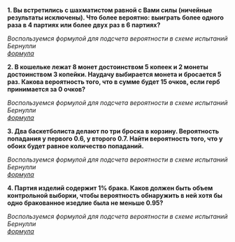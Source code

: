 **1. Вы встретились с шахматистом равной с Вами силы (ничейные
результаты исключены). Что более вероятно: выиграть более одного раза
в 4 партиях или более двух раз в 6 партиях?**  
  
_Воспользуемся формулой для подсчета вероятности в схеме испытаний Бернулли_  
_[формула](https://latex.codecogs.com/svg.image?\inline&space;&space;P_m^k=C_m^k\ast&space;p^k\ast&space;q^{m-k})_
  
  
**2. В кошельке лежат 8 монет достоинством 5 копеек и 2 монеты
достоинством 3 копейки. Наудачу выбирается монета и бросается 5 раз.
Какова вероятность того, что в сумме будет 15 очков, если герб
принимается за 0 очков?**  
  
_Воспользуемся формулой для подсчета вероятности в схеме испытаний Бернулли_  
_[формула](https://latex.codecogs.com/svg.image?\inline&space;&space;P_m^k=C_m^k\ast&space;p^k\ast&space;q^{m-k})_
  
  
**3. Два баскетболиста делают по три броска в корзину. Вероятность
попадания у первого 0.6, у второго 0.7. Найти вероятность того, что у
обоих будет равное количество попаданий.**  
  
_Воспользуемся формулой для подсчета вероятности в схеме испытаний Бернулли_  
_[формула](https://latex.codecogs.com/svg.image?\inline&space;&space;P_m^k=C_m^k\ast&space;p^k\ast&space;q^{m-k})_
  
  
**4. Партия изделий содержит 1% брака. Каков должен быть объем
контрольной выборки, чтобы вероятность обнаружить в ней хотя бы одно
бракованное изедлие была не меньше 0.95?**  
  
_Воспользуемся формулой для подсчета вероятности в схеме испытаний Бернулли_  
_[формула](https://latex.codecogs.com/svg.image?\inline&space;&space;P_m^k=C_m^k\ast&space;p^k\ast&space;q^{m-k})_